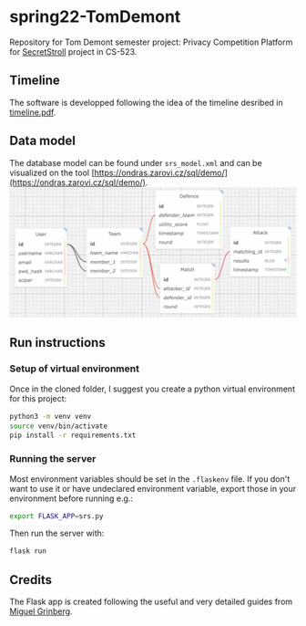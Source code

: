 # spring22-TomDemont
Repository for Tom Demont semester project: Privacy Competition Platform for [SecretStroll](https://github.com/spring-epfl/CS-523-public/tree/master/secretstroll) project in CS-523.

## Timeline
The software is developped following the idea of the timeline desribed in [timeline.pdf](Secret%20Race%20Strolling%20Timeline.pdf).

## Data model
The database model can be found under `srs_model.xml` and can be visualized on the tool [https://ondras.zarovi.cz/sql/demo/](https://ondras.zarovi.cz/sql/demo/).
![model](srs_model.png)

## Run instructions
### Setup of virtual environment
Once in the cloned folder, I suggest you create a python virtual environment for this project:
```zsh
python3 -m venv venv
source venv/bin/activate
pip install -r requirements.txt
```

### Running the server
Most environment variables should be set in the `.flaskenv` file. If you don't want to use it or have undeclared environment variable, export those in your environment before running e.g.:
```zsh
export FLASK_APP=srs.py
```
Then run the server with:
```zsh
flask run
```

## Credits
The Flask app is created following the useful and very detailed guides from [Miguel Grinberg](https://blog.miguelgrinberg.com/post/the-flask-mega-tutorial-part-i-hello-world).